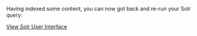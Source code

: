 Having indexed some content, you can now got back and re-run your Solr query:

<div class="center-align">
    <a class="btn-small" href="https://[[HOST_SUBDOMAIN]]-8983-[[KATACODA_HOST]].environments.katacoda.com/)">View Solr User Interface</a>
</div>


